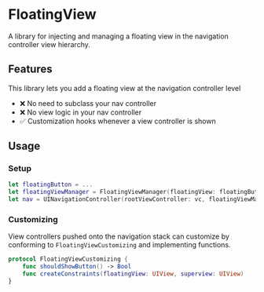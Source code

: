 # FloatingView
A library for injecting and managing a floating view in the navigation controller view hierarchy.

## Features
This library lets you add a floating view at the navigation controller level 
- ❌ No need to subclass your nav controller
- ❌ No view logic in your nav controller
- ✅ Customization hooks whenever a view controller is shown

## Usage

### Setup

```swift
let floatingButton = ...
let floatingViewManager = FloatingViewManager(floatingView: floatingButton)
let nav = UINavigationController(rootViewController: vc, floatingViewManager: floatingViewManager)
```

### Customizing

View controllers pushed onto the navigation stack can customize by conforming to `FloatingViewCustomizing` and implementing functions.

```swift
protocol FloatingViewCustomizing {
    func shouldShowButton() -> Bool
    func createConstraints(floatingView: UIView, superview: UIView)
}
```
